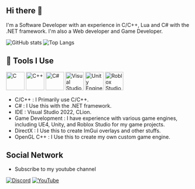 ## Hi there 👋
I'm a Software Developer with an experience in C/C++, Lua and C# with the .NET framework. I'm also a Web developer and Game Developer.

![GitHub stats](https://github-readme-stats.vercel.app/api?username=NeoXa7&show_icons=true)
![Top Langs](https://github-readme-stats.vercel.app/api/top-langs/?username=NeoXa7&layout=compact)


## 🤖 Tools I Use
<!-- Language and Tool Badges -->
<p align="left">
<img src="https://cdn-icons-png.flaticon.com/512/3665/3665923.png" alt="C" width="50" height="50"/>
<img src="https://cdn-icons-png.flaticon.com/512/6132/6132222.png" alt="C++" width="50" height="50"/>
<img src="https://cdn-icons-png.flaticon.com/512/6132/6132221.png" alt="C#" width="50" height="50"/>
<img src="https://cdn-icons-png.flaticon.com/512/906/906324.png" alt="Visual Studio" width="50" height="50"/>
<img src="https://cdn.jsdelivr.net/gh/devicons/devicon/icons/unity/unity-original.svg" alt="Unity Engine" width="50" height="50"/>
<img src="https://img.icons8.com/?size=256&id=aoRFS7u2O2dm&format=png" alt="Roblox Studio" width="50" height="50"/>
</p>

- C/C++ : I Primarily use C/C++.
- C# : I Use this with the .NET framework.
- IDE : Visual Studio 2022, CLion.
- Game Development : I have experience with various game engines, including UE4, Unity, and Roblox Studio for my game projects.
- DirectX : I Use this to create ImGui overlays and other stuffs.
- OpenGL C++ : I Use this to create my own custom game engine.

## Social Network
- Subscribe to my youtube channel

[![Discord](https://img.shields.io/badge/Discord-7289DA?style=for-the-badge&logo=discord&logoColor=white)](https://discord.com/users/babablacksheep#4201)  [![YouTube](https://img.shields.io/badge/YouTube-FF0000?style=for-the-badge&logo=youtube&logoColor=white)](https://www.youtube.com/@Neoxa7)




<!--
**NeoXa7/NeoXa7** is a ✨ _special_ ✨ repository because its `README.md` (this file) appears on your GitHub profile.

Here are some ideas to get you started:

- 🔭 I’m currently working on ...
- 🌱 I’m currently learning ...
- 👯 I’m looking to collaborate on ...
- 🤔 I’m looking for help with ...
- 💬 Ask me about ...
- 📫 How to reach me: ...
- 😄 Pronouns: ...
- ⚡ Fun fact: ...
-->
